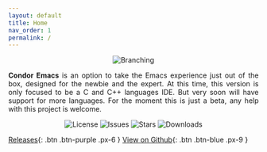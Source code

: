 ```yaml
---
layout: default
title: Home
nav_order: 1
permalink: /
---
```

<p align="center">
<img src="https://i.ibb.co/L110Zfg/Condor-Emacs.png" alt="Branching">

</p>


<p align="justify">
  <b>Condor Emacs</b> is an option to take the Emacs experience just out of the box, designed for the newbie and the expert.
 At this time, this version is only focused to be a C and C++ languages IDE. But very soon will have support for more languages.
  For the moment this is just a beta, any help with this project is welcome.
</p>

<p align="center">
  <img src="https://img.shields.io/github/license/apemangr/Condor-Emacs" alt="License" title="" />
  <img src="https://img.shields.io/github/issues/apemangr/Condor-Emacs" alt="Issues" title="" />  
  <img src="https://img.shields.io/github/stars/apemangr/Condor-Emacs" alt="Stars" title="" /> 
  <img src="https://img.shields.io/github/downloads/apemangr/Condor-Emacs/v1.0-beta/total" alt="Downloads" title="" />
</p>


[Releases](https://github.com/apemangr/Condor-Emacs/releases){: .btn .btn-purple .px-6 }
[View on Github](https://github.com/apemangr/Condor-Emacs){: .btn .btn-blue .px-9 }

